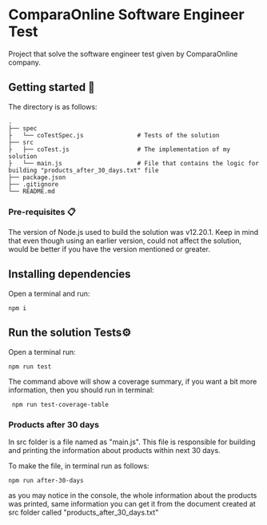 # ComparaOnline Software Engineer Test
Project that solve the software engineer test given by ComparaOnline company.

## Getting started 🚀

The directory is as follows:

    .
    ├── spec
    ├   └── coTestSpec.js               # Tests of the solution
    ├── src  
    ├   ├── coTest.js                   # The implementation of my solution
    ├   └── main.js                     # File that contains the logic for building "products_after_30_days.txt" file
    ├── package.json
    ├── .gitignore
    └── README.md 


### Pre-requisites 📋

The version of Node.js used to build the solution was v12.20.1. Keep in mind that even though using an earlier version,
could not affect the solution, would be better if you have the version mentioned or greater.


## Installing dependencies
Open a terminal and run:
```
npm i
```


## Run the solution Tests⚙️
Open a terminal run: 
```
npm run test
```

The command above will show a coverage summary, if you want a bit more information, then you should run in terminal:

```
 npm run test-coverage-table
 ```

### Products after 30 days
In src folder is a file named as "main.js". This file is responsible for building and printing the information about products
within next 30 days.

To make the file, in terminal run as follows:
```
npm run after-30-days
```
as you may notice in the console, the whole information about the products was printed, same information you can get it from
the document created at src folder called "products_after_30_days.txt"
